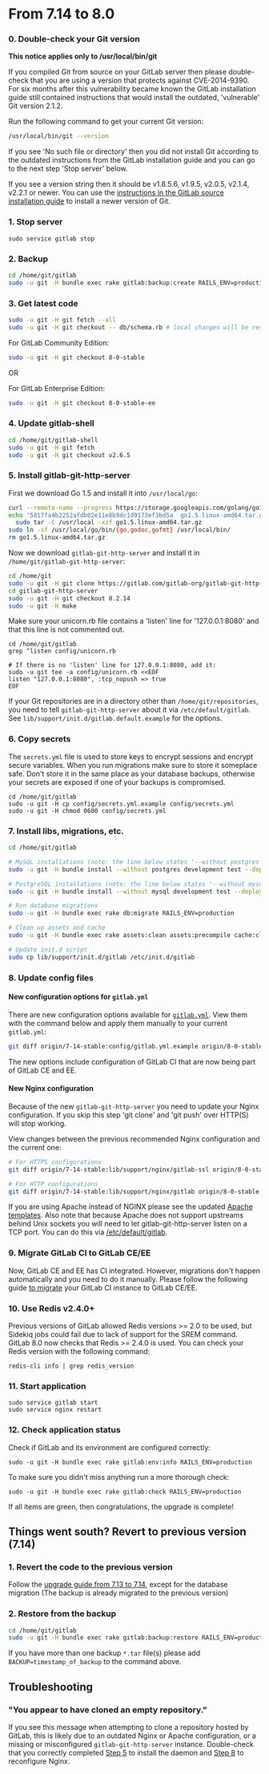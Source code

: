 # From 7.14 to 8.0

### 0. Double-check your Git version

**This notice applies only to /usr/local/bin/git**

If you compiled Git from source on your GitLab server then please double-check
that you are using a version that protects against CVE-2014-9390. For six
months after this vulnerability became known the GitLab installation guide
still contained instructions that would install the outdated, 'vulnerable' Git
version 2.1.2.

Run the following command to get your current Git version:

```sh
/usr/local/bin/git --version
```

If you see 'No such file or directory' then you did not install Git according
to the outdated instructions from the GitLab installation guide and you can go
to the next step 'Stop server' below.

If you see a version string then it should be v1.8.5.6, v1.9.5, v2.0.5, v2.1.4,
v2.2.1 or newer. You can use the [instructions in the GitLab source
installation
guide](https://gitlab.com/gitlab-org/gitlab-ce/blob/master/doc/install/installation.md#1-packages-dependencies)
to install a newer version of Git.

### 1. Stop server

    sudo service gitlab stop

### 2. Backup

```bash
cd /home/git/gitlab
sudo -u git -H bundle exec rake gitlab:backup:create RAILS_ENV=production
```

### 3. Get latest code

```bash
sudo -u git -H git fetch --all
sudo -u git -H git checkout -- db/schema.rb # local changes will be restored automatically
```

For GitLab Community Edition:

```bash
sudo -u git -H git checkout 8-0-stable
```

OR

For GitLab Enterprise Edition:

```bash
sudo -u git -H git checkout 8-0-stable-ee
```

### 4. Update gitlab-shell

```bash
cd /home/git/gitlab-shell
sudo -u git -H git fetch
sudo -u git -H git checkout v2.6.5
```

### 5. Install gitlab-git-http-server

First we download Go 1.5 and install it into `/usr/local/go`:

```bash
curl --remote-name --progress https://storage.googleapis.com/golang/go1.5.linux-amd64.tar.gz
echo '5817fa4b2252afdb02e11e8b9dc1d9173ef3bd5a  go1.5.linux-amd64.tar.gz' | shasum -c - && \
  sudo tar -C /usr/local -xzf go1.5.linux-amd64.tar.gz
sudo ln -sf /usr/local/go/bin/{go,godoc,gofmt} /usr/local/bin/
rm go1.5.linux-amd64.tar.gz
```

Now we download `gitlab-git-http-server` and install it in `/home/git/gitlab-git-http-server`:

```bash
cd /home/git
sudo -u git -H git clone https://gitlab.com/gitlab-org/gitlab-git-http-server.git
cd gitlab-git-http-server
sudo -u git -H git checkout 0.2.14
sudo -u git -H make
```

Make sure your unicorn.rb file contains a 'listen' line for
'127.0.0.1:8080' and that this line is not commented out.

```
cd /home/git/gitlab
grep ^listen config/unicorn.rb

# If there is no 'listen' line for 127.0.0.1:8080, add it:
sudo -u git tee -a config/unicorn.rb <<EOF
listen "127.0.0.1:8080", :tcp_nopush => true
EOF
```

If your Git repositories are in a directory other than `/home/git/repositories`,
you need to tell `gitlab-git-http-server` about it via `/etc/default/gitlab`.
See `lib/support/init.d/gitlab.default.example` for the options.

### 6. Copy secrets

The `secrets.yml` file is used to store keys to encrypt sessions and encrypt secure variables.
When you run migrations make sure to store it someplace safe.
Don't store it in the same place as your database backups,
otherwise your secrets are exposed if one of your backups is compromised.

```
cd /home/git/gitlab
sudo -u git -H cp config/secrets.yml.example config/secrets.yml
sudo -u git -H chmod 0600 config/secrets.yml
```

### 7. Install libs, migrations, etc.

```bash
cd /home/git/gitlab

# MySQL installations (note: the line below states '--without postgres')
sudo -u git -H bundle install --without postgres development test --deployment

# PostgreSQL installations (note: the line below states '--without mysql')
sudo -u git -H bundle install --without mysql development test --deployment

# Run database migrations
sudo -u git -H bundle exec rake db:migrate RAILS_ENV=production

# Clean up assets and cache
sudo -u git -H bundle exec rake assets:clean assets:precompile cache:clear RAILS_ENV=production

# Update init.d script
sudo cp lib/support/init.d/gitlab /etc/init.d/gitlab
```

### 8. Update config files

#### New configuration options for `gitlab.yml`

There are new configuration options available for [`gitlab.yml`](config/gitlab.yml.example). View them with the command below and apply them manually to your current `gitlab.yml`:

```sh
git diff origin/7-14-stable:config/gitlab.yml.example origin/8-0-stable:config/gitlab.yml.example
```

The new options include configuration of GitLab CI that are now being part of GitLab CE and EE.

#### New Nginx configuration

Because of the new `gitlab-git-http-server` you need to update your Nginx
configuration.  If you skip this step 'git clone' and 'git push' over HTTP(S)
will stop working.

View changes between the previous recommended Nginx configuration and the
current one:

```sh
# For HTTPS configurations
git diff origin/7-14-stable:lib/support/nginx/gitlab-ssl origin/8-0-stable:lib/support/nginx/gitlab-ssl

# For HTTP configurations
git diff origin/7-14-stable:lib/support/nginx/gitlab origin/8-0-stable:lib/support/nginx/gitlab
```

If you are using Apache instead of NGINX please see the updated [Apache templates](https://gitlab.com/gitlab-org/gitlab-recipes/tree/master/web-server/apache).
Also note that because Apache does not support upstreams behind Unix sockets you will need to let gitlab-git-http-server listen on a TCP port. You can do this via [/etc/default/gitlab](https://gitlab.com/gitlab-org/gitlab-ce/blob/8-0-stable/lib/support/init.d/gitlab.default.example#L34).

### 9. Migrate GitLab CI to GitLab CE/EE

Now, GitLab CE and EE has CI integrated. However, migrations don't happen automatically and you need to do it manually.
Please follow the following guide [to migrate](../migrate_ci_to_ce/README.md) your GitLab CI instance to GitLab CE/EE.

### 10. Use Redis v2.4.0+

Previous versions of GitLab allowed Redis versions >= 2.0 to be used, but
Sidekiq jobs could fail due to lack of support for the SREM command. GitLab
8.0 now checks that Redis >= 2.4.0 is used. You can check your Redis version
with the following command:

    redis-cli info | grep redis_version

### 11. Start application

    sudo service gitlab start
    sudo service nginx restart

### 12. Check application status

Check if GitLab and its environment are configured correctly:

    sudo -u git -H bundle exec rake gitlab:env:info RAILS_ENV=production

To make sure you didn't miss anything run a more thorough check:

    sudo -u git -H bundle exec rake gitlab:check RAILS_ENV=production

If all items are green, then congratulations, the upgrade is complete!

## Things went south? Revert to previous version (7.14)

### 1. Revert the code to the previous version

Follow the [upgrade guide from 7.13 to 7.14](7.13-to-7.14.md), except for the database migration
(The backup is already migrated to the previous version)

### 2. Restore from the backup

```bash
cd /home/git/gitlab
sudo -u git -H bundle exec rake gitlab:backup:restore RAILS_ENV=production
```

If you have more than one backup `*.tar` file(s) please add `BACKUP=timestamp_of_backup` to the command above.

## Troubleshooting

### "You appear to have cloned an empty repository."

If you see this message when attempting to clone a repository hosted by GitLab,
this is likely due to an outdated Nginx or Apache configuration, or a missing or
misconfigured `gitlab-git-http-server` instance. Double-check that you correctly
completed [Step 5](#5-install-gitlab-git-http-server) to install the daemon and
[Step 8](#new-nginx-configuration) to reconfigure Nginx.
